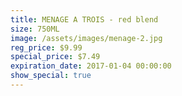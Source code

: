 ```yaml
---
title: MENAGE A TROIS - red blend
size: 750ML
image: /assets/images/menage-2.jpg
reg_price: $9.99
special_price: $7.49
expiration_date: 2017-01-04 00:00:00
show_special: true
---
```



